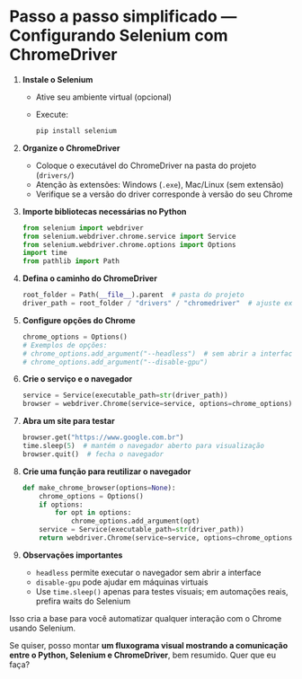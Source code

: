 # Passo a passo simplificado — Configurando Selenium com ChromeDriver

1. **Instale o Selenium**

   * Ative seu ambiente virtual (opcional)
   * Execute:

     ```bash
     pip install selenium
     ```

2. **Organize o ChromeDriver**

   * Coloque o executável do ChromeDriver na pasta do projeto (`drivers/`)
   * Atenção às extensões: Windows (`.exe`), Mac/Linux (sem extensão)
   * Verifique se a versão do driver corresponde à versão do seu Chrome

3. **Importe bibliotecas necessárias no Python**

   ```python
   from selenium import webdriver
   from selenium.webdriver.chrome.service import Service
   from selenium.webdriver.chrome.options import Options
   import time
   from pathlib import Path
   ```

4. **Defina o caminho do ChromeDriver**

   ```python
   root_folder = Path(__file__).parent  # pasta do projeto
   driver_path = root_folder / "drivers" / "chromedriver"  # ajuste extensão se necessário
   ```

5. **Configure opções do Chrome**

   ```python
   chrome_options = Options()
   # Exemplos de opções:
   # chrome_options.add_argument("--headless")  # sem abrir a interface
   # chrome_options.add_argument("--disable-gpu")
   ```

6. **Crie o serviço e o navegador**

   ```python
   service = Service(executable_path=str(driver_path))
   browser = webdriver.Chrome(service=service, options=chrome_options)
   ```

7. **Abra um site para testar**

   ```python
   browser.get("https://www.google.com.br")
   time.sleep(5)  # mantém o navegador aberto para visualização
   browser.quit()  # fecha o navegador
   ```

8. **Crie uma função para reutilizar o navegador**

   ```python
   def make_chrome_browser(options=None):
       chrome_options = Options()
       if options:
           for opt in options:
               chrome_options.add_argument(opt)
       service = Service(executable_path=str(driver_path))
       return webdriver.Chrome(service=service, options=chrome_options)
   ```

9. **Observações importantes**

   * `headless` permite executar o navegador sem abrir a interface
   * `disable-gpu` pode ajudar em máquinas virtuais
   * Use `time.sleep()` apenas para testes visuais; em automações reais, prefira waits do Selenium

Isso cria a base para você automatizar qualquer interação com o Chrome usando Selenium.

Se quiser, posso montar **um fluxograma visual mostrando a comunicação entre o Python, Selenium e ChromeDriver**, bem resumido. Quer que eu faça?
